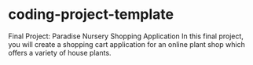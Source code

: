 # coding-project-template
Final Project: Paradise Nursery Shopping Application
In this final project, you will create a shopping cart application for an online plant shop which offers a variety of house plants.  

